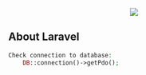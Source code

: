 <p align="center"><img src="https://laravel.com/assets/img/components/logo-laravel.svg"></p>

## About Laravel
```php
Check connection to database:
    DB::connection()->getPdo();
```

